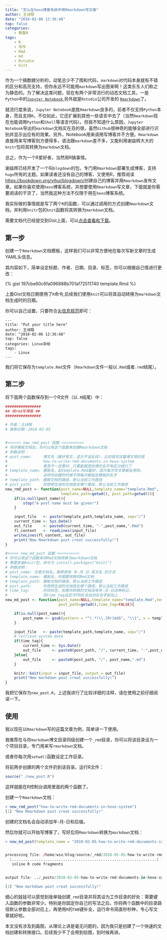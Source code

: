 ```yaml
---
title: "怎么在hexo博客系统中用Rmarkdown写文章"
author: 王诗翔
date: "2018-02-06 12:36:48"
top: false
categories:
    - 极客R
tags:
    - R
    - 写作
    - Rmd
    - md
    - Rstudio
    - Gist
---
```


作为一个搞数据分析的，动笔总少不了图和代码，`markdown`对代码本身就有不错的区分和高亮支持，但你永远不可能用`markdown`写出图来啊！这类东东人们称之为静态的。为了解决这类问题，现在有两个非常流行的动态文档工具，一是`Python`中的[`Jupyter Notebook`](http://jupyter.org/),另外就是`Rstudio`公司开发的 [`Rmarkdown`](http://rmarkdown.rstudio.com/rmarkdown_websites.html#overview)了。

<!-- more -->

就流行度来说，`Jupyter Notebook`是胜`Rmarkdown`良多的，前者不仅支持`Python`本身，而且支持`R`，不仅如此，它还扩展到其他一些语言中去了（当然`Rmarkdown`现在也能调用`Python`和`Shell`等语言代码）。但我不知道什么原因，`Jupyter Notebook`导出的`markdown`文档实在丑的很，虽然`Github`很神奇的能够全部进行识别并显示出应有的效果。另外，Notebook用来调用写博客并不方便。`Rmarkdown`直接用来写博客则方便得多，语法跟`markdown`差不多，又能利用谢益辉大大的`knitr`包将其转换为`markdown`文档。

总之，作为一个R爱好者，当然用R搞事情。

谢益辉已经开发了一个叫`blogdown`的包，专门用`Rmarkdown`部署生成博客，支持`hugo`所有的主题。如果读者还没有自己的博客，又使用R，推荐阅读<https://bookdown.org/yihui/blogdown/>创建自己的博客并用`Rmarkdown`发布文章。如果你喜欢使用`hexo`博客系统，并想要使用`Rmarkdown`写文章，下面就是你需要阅读的干货了，当然我这种方法不仅限于用在`hexo`博客系统。

我实际做的事情就是写了两个`R`的函数，可以通过调用的方式创建`Rmarkdown`文档，并利用`knitr`包的`knit`函数将其转换为`markdown`文档。

需要文档代已经提交到Gist上面，可以[点击查看和下载](https://gist.github.com/ShixiangWang/197cbe60c6fa096888b701af72511740)。


## 第一步

创建一个`Rmarkdown`文档模板，这样我们可以非常方便地在每次写新文章时生成YAML头信息。

其内容如下，简单设定标题、作者、日期、目录、标签，你可以根据自己情进行更改：

{% gist 197cbe60c6fa096888b701af72511740 template.Rmd %}

上面Gist文档日期使用了`R`命令,后续我们使用`knit`可以将其自动转换为`markdown`文档生成时的日期。

你可以自己设置，只要符合[头信息规范](https://hexo.io/zh-cn/docs/front-matter.html)即可：

```
---
title: "Put your title here"
author: 王诗翔
date: "2018-02-06 12:36:48"
top: false
categories: Linux杂烩
tags:
    - Linux
---
```

我们将它保存为`template.Rmd`文件（`Rmarkdown`文件一般以`.Rmd`或者`.rmd`结尾）。


## 第二步


将下面两个函数保存到一个R文件（以`.R`结尾）中：

```R
################
## 用rmd写博客 ##
################

# 作者：王诗翔
# 更新日期：2018-02-05


#>>>>>> new_rmd_post 函数 <<<<<<<<<<
# 写好模板文档后，你可以用这个函数来创建Rmarkdown文档
# 参数说明：
# post_name:     博文名（最好英文，显示不会乱码），比如我写这篇博文用的是
#                how-to-write-rmd-documents-in-hexo-system
#                意思不一定要对，只要能跟其他博文名字有区分就行了
# template_name: 模板名，起template.Rmd最好，因为每次写文章都会用到，
#                这样你创建的时候不用每次都指定模板的名字
# template_path: 模板文档的路径，默认当前工作路径
# post_path:     你想把生成的文档放在哪个路径，默认当前工作路径
new_rmd_post <- function(post_name=NULL,template_name="template.Rmd",
                         template_path=getwd(), post_path=getwd()){
    if(is.null(post_name)){
        stop("A post name must be given!")
    }

    input_file   <- paste(template_path,template_name, sep="/")
    current_time <- Sys.Date()
    out_file     <- paste0(current_time, "-",post_name,".Rmd")
    fl_content   <- readLines(input_file)
    writeLines(fl_content, out_file)
    print("New Rmarkdown post creat successfully!")
}

#>>>>> new_md_post 函数 <<<<<<<<<<
# 你可以用这个函数来将Rmd文档转换为markdown文档
# 需要安装knitr包，命令为 install.packages("knitr")
# 参数说明：
# post_name: 文章文档名，推荐使用 年-月-日-英文名 的方式
# template_name: 模板名，你需要转换的Rmd文档
# template_path: 模板文档的路径，默认当前工作路径
# post_path:     你想把生成的文档放在哪个路径，默认当前工作路径
# time_tag:      时间标签，如果你转换的文档没有年-月-日这种标记，
#                将time_tag设定为TRUE会自动在名字前加上
new_md_post <- function(post_name=NULL,template_name="template.Rmd",template_path=getwd(),
                        post_path=getwd(),time_tag=FALSE){

    if(is.null(post_name)){
        post_name <- gsub(pattern = "^(.*)\\.[Rr]md$", "\\1", x = template_name)
    }

    input_file   <- paste(template_path,template_name, sep="/")
    # retrieve system date
    if(time_tag){
        current_time <- Sys.Date()
        out_file     <- paste0(post_path, "/", current_time, "-",post_name,".md")
    }else{
        out_file     <- paste0(post_path, "/", post_name,".md")
    }

    knitr::knit(input = input_file, output = out_file)
    print("New markdown post creat successfully!")
}

```

我把它保存为`new_post.R`，上述我进行了比较详细的注释，请在使用之前仔细阅读一下。

## 使用

我以现在以`Rmarkdown`写的这篇文章为例，简单讲一下使用。

我推荐在与你`markdown`博文目录同级创建一个`_rmd`目录，你可以将该目录设为一个项目目录，专门用来写`rmarkdown`文档。

或者你每次用`setwd()`函数设定工作目录。

将前两步创建的两个文件扔到该目录。运行R文件：

```R
source("./new_post.R")
```

这样就能在R控制台调用里面的两个函数了。

创建一个`Rmarkdown`文档：

```R
> new_rmd_post("how-to-write-rmd-documents-in-hexo-system")
[1] "New Rmarkdown post creat successfully!"
```

创建的文档名会自动添加年-月-日和后缀。

然后你就可以开始写博客了，写好后将`Rmarkdown`转换为`markdown`文档：


```R
> new_md_post(template_name = "2018-02-05-how-to-write-rmd-documents-in-hexo-system.Rmd", post_path = "../_posts")


processing file: /home/wsx/blog/source/_rmd/2018-02-05-how-to-write-rmd-documents-in-hexo-system.Rmd
  |.................................................................| 100%
   inline R code fragments


output file: ../_posts/2018-02-05-how-to-write-rmd-documents-in-hexo-system.md

[1] "New markdown post creat successfully!"
```

细心的娃娃可以感觉到我单独创建`_rmd`目录并将其设为工作目录的好处：需要键入函数的参数非常少。特别是你固定你自己的写法之后，你将两个函数中的目录路径默认参数全部对应上，再使用`R`的`TAB`键补全，运行命令简直秒秒种，专心写文章就好啦。


本文没有涉及到画图，从理论上讲是毫无问题的，因为我只是创建了一个快速的文档创建和转换接口。后续我少不了会用到绘图，到时候再讲。
